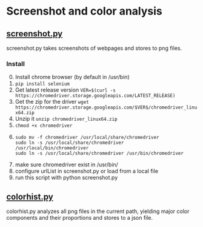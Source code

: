 # Screenshot and color analysis 
## [screenshot.py](./screenshot.py)
screenshot.py takes screenshots of webpages and stores to png files.
### Install
0. Install chrome browser (by default in /usr/bin)
1. ```pip install selenium```
2. Get latest release version ```VER=$(curl -s https://chromedriver.storage.googleapis.com/LATEST_RELEASE)```
3. Get the zip for the driver ```wget https://chromedriver.storage.googleapis.com/$VER$/chromedriver_linux64.zip```
4. Unzip it ```unzip chromedriver_linux64.zip```
5. ```chmod +x chromedriver```
6. ```
   sudo mv -f chromedriver /usr/local/share/chromedriver
   sudo ln -s /usr/local/share/chromedriver /usr/local/bin/chromedriver
   sudo ln -s /usr/local/share/chromedriver /usr/bin/chromedriver
   ```
7. make sure chromedriver exist in /usr/bin/
8. configure urlList in screenshot.py or load from a local file
9. run this script with python screenshot.py

## [colorhist.py](./colorhist.py)
colorhist.py analyzes all png files in the current path, yielding major color components and their proportions and stores to a json file.

